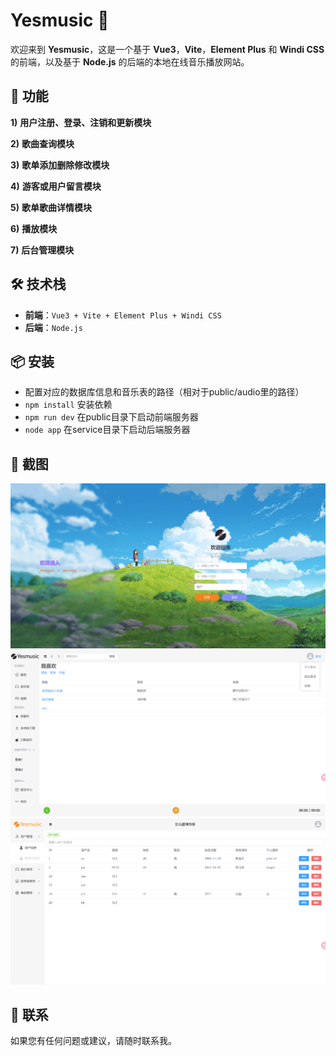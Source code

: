 # Yesmusic 🎵

欢迎来到 **Yesmusic**，这是一个基于 **Vue3**，**Vite**，**Element Plus** 和 **Windi CSS** 的前端，以及基于 **Node.js** 的后端的本地在线音乐播放网站。

## 🚀 功能

**1)** **用户注册、登录、注销和更新模块**

**2)** **歌曲查询模块**

**3)** **歌单添加删除修改模块**

**4)** **游客或用户留言模块**

**5)** **歌单歌曲详情模块**

**6)** **播放模块**

**7)** **后台管理模块**

## 🛠 技术栈

- **前端**：```Vue3 + Vite + Element Plus + Windi CSS```
- **后端**：```Node.js```

## 📦 安装

- 配置对应的数据库信息和音乐表的路径（相对于public/audio里的路径）
- `npm install` 安装依赖
- `npm run dev` 在public目录下启动前端服务器
- `node app`   在service目录下启动后端服务器


## 📸 截图

![登录页](https://github.com/linyeer/Yesmusic/blob/main/images/login.png)
![用户页](https://github.com/linyeer/Yesmusic/blob/main/images/user.png)
![管理页](https://github.com/linyeer/Yesmusic/blob/main/images/admin.png)

## 📧 联系

如果您有任何问题或建议，请随时联系我。
